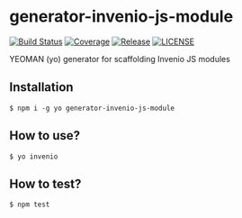 generator-invenio-js-module
===========================

[![Build Status](https://img.shields.io/travis/inveniosoftware/generator-invenio-js-module.svg)](https://travis-ci.org/inveniosoftware/generator-invenio-js-module)
[![Coverage](https://img.shields.io/coveralls/inveniosoftware/generator-invenio-js-module.svg)](https://coveralls.io/r/inveniosoftware/generator-invenio-js-module)
[![Release](https://img.shields.io/github/tag/inveniosoftware/generator-invenio-js-module.svg)](https://github.com/inveniosoftware/generator-invenio-js-module/releases)
[![LICENSE](https://img.shields.io/github/license/inveniosoftware/generator-invenio-js-module.svg)](https://github.com/inveniosoftware/generator-invenio-js-module/blob/master/LICENSE)

YEOMAN (yo) generator for scaffolding Invenio JS modules

Installation
------------

    $ npm i -g yo generator-invenio-js-module


How to use?
-----------

    $ yo invenio

How to test?
-----------

    $ npm test
